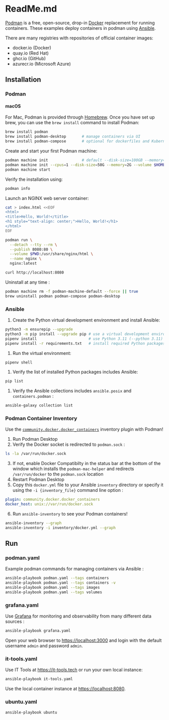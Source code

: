 # ReadMe.md

[Podman](https://podman.io) is a free, open-source, drop-in [Docker](https://www.docker.com/) replacement for running containers. These examples deploy containers in podman using [Ansible](https://ansible.com).

There are many registries with repositories of official container images:

- docker.io (Docker)
- quay.io (Red Hat)
- ghcr.io (GitHub)
- azurecr.io (Microsoft Azure)

## Installation

### Podman

#### macOS

For Mac, Podman is provided through [Homebrew](https://brew.sh/). Once you have set up brew, you can use the `brew install` command to install Podman:

```sh
brew install podman
brew install podman-desktop       # manage containers via UI
brew install podman-compose       # optional for dockerfiles and Kubernetes
```

Create and start your first Podman machine:

```sh
podman machine init               # default --disk-size=100GB --memory=2GB
podman machine init --cpus=1 --disk-size=50G --memory=2G --volume $HOME:$HOME
podman machine start
```

Verify the installation using:

```sh
podman info
```

Launch an NGINX web server container:

```sh
cat > index.html <<EOF
<html>
<title>Hello, World!</title>
<h1 style="text-align: center;">Hello, World!</h1>
</html>
EOF

podman run \
  --detach --tty --rm \
  --publish 8080:80 \
  --volume $PWD:/usr/share/nginx/html \
  --name nginx \
  nginx:latest

curl http://localhost:8080
```

Uninstall at any time :

```sh
podman machine rm -f podman-machine-default --force || true
brew uninstall podman podman-compose podman-desktop
```

### Ansible

1. Create the Python virtual development environment and install Ansible:

  ```sh
  python3 -m ensurepip --upgrade
  python3 -m pip install --upgrade pip # use a virtual development environment
  pipenv install                       # use Python 3.11 (--python 3.11) or later
  pipenv install -r requirements.txt   # install required Python packages
  ```

1. Run the virtual environment:

  ```sh
  pipenv shell
  ```

1. Verify the list of installed Python packages includes Ansible:

  ```sh
  pip list
  ```

1. Verify the Ansible collections includes `ansible.posix` and `containers.podman` :

  ```sh
  ansible-galaxy collection list
  ```

### Podman Container Inventory

Use the [`community.docker.docker_containers`](https://docs.ansible.com/ansible/latest/collections/community/docker/docker_containers_inventory.html) inventory plugin with Podman!

1. Run Podman Desktop
2. Verify the Docker socket is redirected to `podman.sock` :

  ```sh
  ls -la /var/run/docker.sock
  ```

3. If not, enable Docker Compatibilty in the status bar at the bottom of the window which installs the `podman-mac-helper` and redirects `/var/run/docker` to the `podman.sock` location
4. Restart Podman Desktop
5. Copy this `docker.yml` file to your Ansible `inventory` directory or specify it using the `-i {inventory_file}` command line option :

  ```yaml
  plugin: community.docker.docker_containers
  docker_host: unix://var/run/docker.sock
  ```

6. Run `ansible-inventory` to see your Podman containers!

  ```sh
  ansible-inventory --graph
  ansible-inventory -i inventory/docker.yml --graph
  ```

## Run

### podman.yaml

Example podman commands for managing containers via Ansible :

```sh
ansible-playbook podman.yaml --tags containers
ansible-playbook podman.yaml --tags containers -v
ansible-playbook podman.yaml --tags images
ansible-playbook podman.yaml --tags volumes
```

### grafana.yaml

Use [Grafana](https://grafana.com) for monitoring and observability from many different data sources :

```sh
ansible-playbook grafana.yaml
```

Open your web browser to <https://localhost:3000> and login with the default username `admin` and password `admin`.

### it-tools.yaml

Use IT Tools at <https://it-tools.tech> or run your own local instance:

```sh
ansible-playbook it-tools.yaml
```

Use the local container instance at <https://localhost:8080>.

### ubuntu.yaml

```sh
ansible-playbook ubuntu
```

